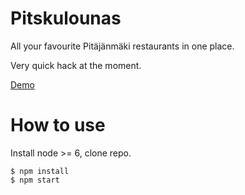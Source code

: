 # Pitskulounas

All your favourite Pitäjänmäki restaurants in one place.

Very quick hack at the moment.

[Demo](http://pitskulounas.motleyagency.com)

# How to use

Install node >= 6, clone repo.
```
$ npm install
$ npm start
```
